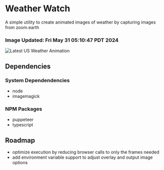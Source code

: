 # Weather Watch

A simple utility to create animated images of weather by capturing images from zoom.earth

### Image Updated: Fri May 31 05:10:47 PDT 2024

![Latest US Weather Animation](animations/2024-05-31.webp)

## Dependencies
### System Dependendencies
* node
* imagemagick
### NPM Packages
* puppeteer
* typescript

## Roadmap
* optimize execution by reducing browser calls to only the frames needed
* add environment variable support to adjust overlay and output image options
